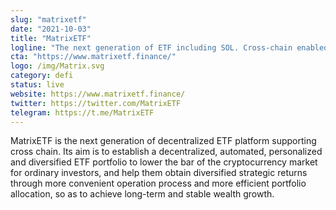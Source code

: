 ```yaml
---
slug: "matrixetf"
date: "2021-10-03"
title: "MatrixETF"
logline: "The next generation of ETF including SOL. Cross-chain enabled. Sponsored by Solana."
cta: "https://www.matrixetf.finance/"
logo: /img/Matrix.svg
category: defi
status: live
website: https://www.matrixetf.finance/
twitter: https://twitter.com/MatrixETF
telegram: https://t.me/MatrixETF
---
```


MatrixETF is the next generation of decentralized ETF platform supporting cross chain.
Its aim is to establish a decentralized, automated, personalized and diversified ETF portfolio to lower the bar of the cryptocurrency market for ordinary investors, and help them obtain diversified strategic returns through more convenient operation process and more efficient portfolio allocation, so as to achieve long-term and stable wealth growth.
